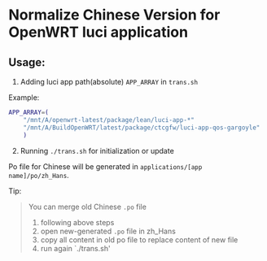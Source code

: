 # Normalize Chinese Version for OpenWRT luci application

## Usage:

1. Adding luci app path(absolute) `APP_ARRAY` in `trans.sh`

Example:
``` bash
APP_ARRAY=(
    "/mnt/A/openwrt-latest/package/lean/luci-app-*"
    "/mnt/A/BuildOpenWRT/latest/package/ctcgfw/luci-app-qos-gargoyle"
    )
```

2. Running `./trans.sh` for initialization or update

Po file for Chinese will be generated in `applications/[app name]/po/zh_Hans`.

Tip:
> You can merge old Chinese `.po` file
> 1. following above steps
> 2. open new-generated `.po` file in zh_Hans
> 3. copy all content in old po file to replace content of new file
> 4. run again `./trans.sh'
